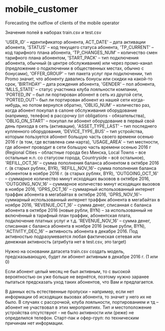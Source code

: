 # mobile_customer
Forecasting the outflow of clients of the mobile operator

Значения полей в наборах train.csv  и test.csv

'USER_ID' – идентификатор абонента,
ACT_DATE' – дата активации абонента,
'STATUS' – код текущего статуса абонента,
'TP_CURRENT' – код тарифного плана абонента,
'TP_CHANGES_NUM' – количество смен тарифного плана абонентом,
'START_PACK' – тип подключения абонента, обычный (в центре обслуживания) или через промо-канал (предложение о подключении в общественных местах, обычно с бонусами),
'OFFER_GROUP' – тип пакета услуг при подключении, тип Promo значит, что абоненту давались бонусы или скидки на какой-то срок,
'BIRTHDAY' – дата рождения абонента,
'GENDER' – пол абонента,
'MLLS_STATE' – статус участника клуба лояльности компании,
'PORTED_IN' – был ли портирован абонент в сеть из другой сети,
'PORTED_OUT'– был ли портирован абонент из нашей сети когда-нибудь, но потом вернулся обратно,
'OBLIG_NUM' – количество раз, когда абонент покупал в салоне обслуживания оборудование (например, телефон) в рассрочку (от obligations - обязательства),
'OBLIG_ON_START' – покупал ли абонент оборудование в первый свой день прихода в сеть (активации),
'ASSET_TYPE_LAST' – тип последнего купленного оборудования,
'DEVICE_TYPE_BUS' – тип устройства, которым пользуется абонент большую часть своего времени осенью 2016 г (в том, где вставлена сим-карта),
'USAGE_AREA' – тип местности, где абонент проводит в сети большую часть времени осенью 2016 г
(Regional Cities – областные города без Минска, Local Towns – все остальные н.п. со статусом города, Countryside – всё остальное),
'REFILL_OCT_16' – сумма пополнения баланса абонентом в октябре 2016 г. (в старых рублях, BYR),
'REFILL_NOV_16'– сумма пополнения баланса абонентом в ноябре 2016 г. (в старых рублях, BYR),
'OUTGOING_OCT_16' – суммарное количество минут исходящих вызовов в октябре 2016,
'OUTGOING_NOV_16' – суммарное количество минут исходящих вызовов в ноябре 2016,
'GPRS_OCT_16' – суммарный использованный интернет траффик абонента в мегабайтах в октябре 2016,
'GPRS_NOV_16'– суммарный использованный интернет траффик абонента в мегабайтах в ноябре 2016,
'REVENUE_OCT_16' – сумма денег, списанная с баланса абонента в октябре 2016 (новые рубли, BYN)
– за использованный не включённый в тарифный план траффик, абонентская плата, подключение платных услуг и т.д.
'REVENUE_NOV_16' – сумма денег, списанная с баланса абонента в ноябре 2016 (новые рубли, BYN),
'ACTIVITY_DEC_16' – активность абонента в декабре 2016. Под активностью подразумевается любая фактическая сетевая или денежная активность (атрибута нет в test.csv, это target)

Нужно на основании датасета train.csv создать модель, предсказывающую, будет ли абонент активным в декабре 2016 г. (1 или 0)

Если абонент целый месяц не был активным, то с высокой вероятностью он уже больше не вернётся, поэтому нужно заранее пытаться предсказать уход таких абонентов, что Вам и предлагается.

В данных есть естественные пропуски – например, если нет информации об исходящих вызовах абонента, то значит у него их не было. В случаях с рассрочкой, клуба лояльности, портированием и тд – абонент не участвовал в этих мероприятиях.  Тип и местоположение устройства отсутствуют -  не было активности или (реже) не определился телефон. Старт-пак и офер-груп: по техническим причинам нет информации.
